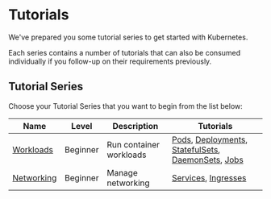 # Tutorials

We've prepared you some tutorial series to get started with Kubernetes.

Each series contains a number of tutorials that can also be consumed individually if you follow-up on their requirements previously.

## Tutorial Series

Choose your Tutorial Series that you want to begin from the list below:

| Name                                | Level    | Description             | Tutorials                                                                                                                                                                                                                    |
|-------------------------------------|----------|-------------------------|------------------------------------------------------------------------------------------------------------------------------------------------------------------------------------------------------------------------------|
| [Workloads](tutorials/workloads/)   | Beginner | Run container workloads | [Pods](/tutorials/workloads/pods/), [Deployments](/tutorials/workloads/deployments/), [StatefulSets](/tutorials/workloads/statefulsets/), [DaemonSets](/tutorials/workloads/daemonsets/), [Jobs](/tutorials/workloads/jobs/) |
| [Networking](tutorials/networking/) | Beginner | Manage networking       | [Services](/tutorials/networking/services/), [Ingresses](/tutorials/networking/ingresses/)                                                                                                                                                                                  |
